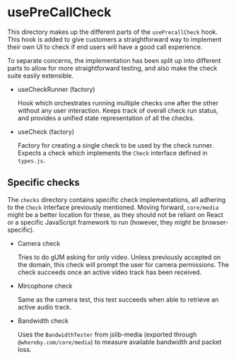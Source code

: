 # usePreCallCheck
This directory makes up the different parts of the `usePrecallCheck` hook. This 
hook is added to give customers a straightforward way to implement their own UI 
to check if end users will have a good call experience.

To separate concerns, the implementation has been split up into different parts
to allow for more straightforward testing, and also make the check suite easily
extensible.

- useCheckRunner (factory)

  Hook which orchestrates running multiple checks one after the other without any
  user interaction. Keeps track of overall check run status, and provides a unified
  state representation of all the checks.

- useCheck (factory)
  
  Factory for creating a single check to be used by the check runner. Expects a 
  check which implements the `Check` interface defined in `types.js`.

## Specific checks
The `checks` directory contains specific check implementations, all adhering to 
the `Check` interface previously mentioned. Moving forward, `core/media` might 
be a better location for these, as they should not be reliant on React or a
specific JavaScript framework to run (however, they might be browser-specific).

- Camera check
  
  Tries to do gUM asking for only video. Unless previously accepted on the domain,
  this check will prompt the user for camera permissions. The check succeeds once 
  an active video track has been received.

- Mircophone check

  Same as the camera test, this test succeeds when able to retrieve an active 
  audio track.

- Bandwidth check

  Uses the `BandwidthTester` from jslib-media (exported through 
  `@whereby.com/core/media`) to measure available bandwidth and packet loss.


